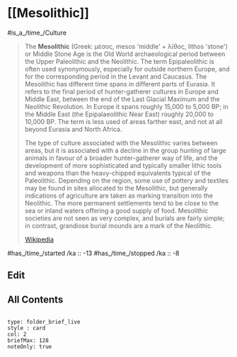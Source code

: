 
# [[Mesolithic]] 

#is_a_/time_/Culture 


> The **Mesolithic** (Greek: μέσος, mesos 'middle' + λίθος, lithos 'stone') or Middle Stone Age is the Old World archaeological period between the Upper Paleolithic and the Neolithic. The term Epipaleolithic is often used synonymously, especially for outside northern Europe, and for the corresponding period in the Levant and Caucasus. The Mesolithic has different time spans in different parts of Eurasia. It refers to the final period of hunter-gatherer cultures in Europe and Middle East, between the end of the Last Glacial Maximum and the Neolithic Revolution. In Europe it spans roughly 15,000 to 5,000 BP; in the Middle East (the Epipalaeolithic Near East) roughly 20,000 to 10,000 BP. The term is less used of areas farther east, and not at all beyond Eurasia and North Africa.
>
> The type of culture associated with the Mesolithic varies between areas, but it is associated with a decline in the group hunting of large animals in favour of a broader hunter-gatherer way of life, and the development of more sophisticated and typically smaller lithic tools and weapons than the heavy-chipped equivalents typical of the Paleolithic.  Depending on the region, some use of pottery and textiles may be found in sites allocated to the Mesolithic, but generally indications of agriculture are taken as marking transition into the Neolithic.  The more permanent settlements tend to be close to the sea or inland waters offering a good supply of food. Mesolithic societies are not seen as very complex, and burials are fairly simple; in contrast, grandiose burial mounds are a mark of the Neolithic.
>
> [Wikipedia](https://en.wikipedia.org/wiki/Mesolithic)

#has_/time_/started /ka :: -13 
#has_/time_/stopped /ka :: -8 

## Edit

## All Contents

```folderv
```

```ccard
type: folder_brief_live
style : card
col: 2
briefMax: 128
noteOnly: true
```

